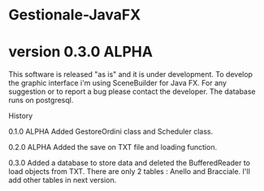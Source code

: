 # Gestionale-JavaFX
# version 0.3.0 ALPHA

This software is released "as is" and it is under development. To develop the graphic interface i'm using SceneBuilder for Java FX. 
For any suggestion or to report a bug please contact the developer.
The database runs on postgresql.

History

0.1.0 ALPHA
Added GestoreOrdini class and Scheduler class.

0.2.0 ALPHA
Added the save on TXT file and loading function.

0.3.0
Added a database to store data and deleted the BufferedReader to load objects from TXT.
There are only 2 tables : Anello and Bracciale. I'll add other tables in next version.
